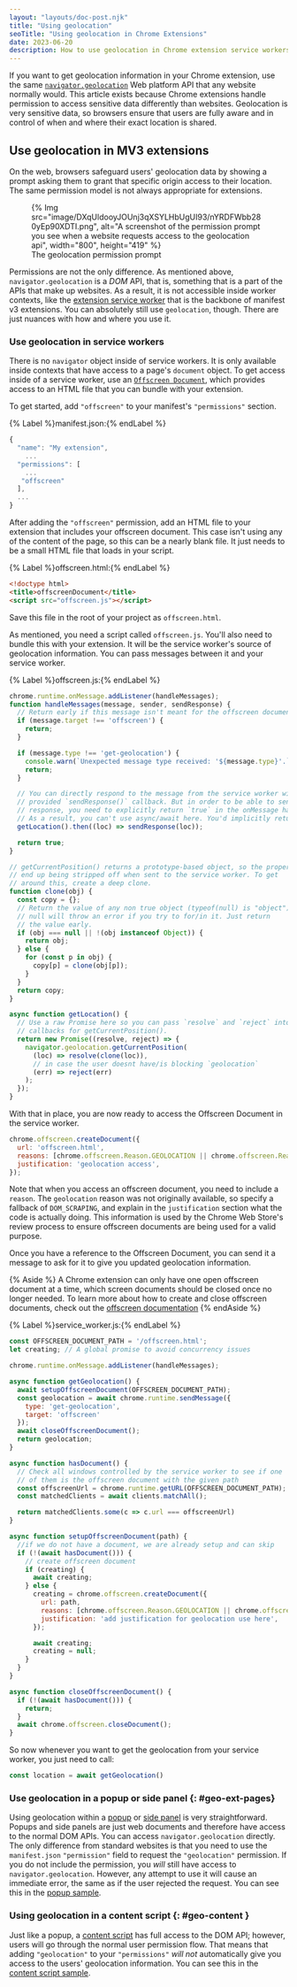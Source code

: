 ```yaml
---
layout: "layouts/doc-post.njk"
title: "Using geolocation"
seoTitle: "Using geolocation in Chrome Extensions"
date: 2023-06-20
description: How to use geolocation in Chrome extension service workers, popups, side panels, or content scripts.
---
```


If you want to get geolocation information in your Chrome extension, use the same [`navigator.geolocation`][geolocation] Web platform API that any website normally would. This article exists because Chrome extensions handle permission to access sensitive data differently than websites. Geolocation is very sensitive data, so browsers ensure that users are fully aware and in control of when and where their exact location is shared.

## Use geolocation in MV3 extensions

On the web, browsers safeguard users' geolocation data by showing a prompt asking them to grant that specific origin access to their location. The same permission model is not always appropriate for extensions.


<figure>
  {% Img src="image/DXqUldooyJOUnj3qXSYLHbUgUI93/nYRDFWbb280yEp90XDTI.png", alt="A screenshot of the permission prompt you see when a website requests access to the geolocation api", width="800", height="419" %}
  <figcaption>The geolocation permission prompt</figcaption>
</figure>

Permissions are not the only difference. As mentioned above, `navigator.geolocation` is a _DOM_ API, that is, something that is a part of the APIs that make up websites. As a result, it is not accessible inside worker contexts, like the [extension service worker][sw] that is the backbone of manifest v3 extensions. You can absolutely still use `geolocation`, though. There are just nuances with how and where you use it.


### Use geolocation in service workers

There is no `navigator` object inside of service workers. It is only available inside contexts that have access to a page's `document` object. To get access inside of a service worker, use an [`Offscreen Document`][offscreen], which provides access to an HTML file that you can bundle with your extension.

To get started, add `"offscreen"` to your manifest's `"permissions"` section.

{% Label %}manifest.json:{% endLabel %}

```js
{
  "name": "My extension",
    ...
  "permissions": [
    ...
   "offscreen"
  ],
  ...
}
```

After adding the `"offscreen"` permission, add an HTML file to your extension that includes your offscreen document. This case isn't using any of the content of the page, so this can be a nearly blank file. It just needs to be a small HTML file that loads in your script.

{% Label %}offscreen.html:{% endLabel %}

```html
<!doctype html>
<title>offscreenDocument</title>
<script src="offscreen.js"></script>
```

Save this file in the root of your project as `offscreen.html`.

As mentioned, you need a script called `offscreen.js`. You'll also need to bundle this with your extension. It will be the service worker's source of geolocation information. You can pass messages between it and your service worker.

{% Label %}offscreen.js:{% endLabel %}

```js
chrome.runtime.onMessage.addListener(handleMessages);
function handleMessages(message, sender, sendResponse) {
  // Return early if this message isn't meant for the offscreen document.
  if (message.target !== 'offscreen') {
    return;
  }

  if (message.type !== 'get-geolocation') {
    console.warn(`Unexpected message type received: '${message.type}'.`);
    return;
  }

  // You can directly respond to the message from the service worker with the
  // provided `sendResponse()` callback. But in order to be able to send an async
  // response, you need to explicitly return `true` in the onMessage handler
  // As a result, you can't use async/await here. You'd implicitly return a Promise.
  getLocation().then((loc) => sendResponse(loc));

  return true;
}

// getCurrentPosition() returns a prototype-based object, so the properties
// end up being stripped off when sent to the service worker. To get
// around this, create a deep clone.
function clone(obj) {
  const copy = {};
  // Return the value of any non true object (typeof(null) is "object") directly.
  // null will throw an error if you try to for/in it. Just return
  // the value early.
  if (obj === null || !(obj instanceof Object)) {
    return obj;
  } else {
    for (const p in obj) {
      copy[p] = clone(obj[p]);
    }
  }
  return copy;
}

async function getLocation() {
  // Use a raw Promise here so you can pass `resolve` and `reject` into the
  // callbacks for getCurrentPosition().
  return new Promise((resolve, reject) => {
    navigator.geolocation.getCurrentPosition(
      (loc) => resolve(clone(loc)),
      // in case the user doesnt have/is blocking `geolocation`
      (err) => reject(err)
    );
  });
}
```

With that in place, you are now ready to access the Offscreen Document in the service worker.

```js
chrome.offscreen.createDocument({
  url: 'offscreen.html',
  reasons: [chrome.offscreen.Reason.GEOLOCATION || chrome.offscreen.Reason.DOM_SCRAPING],
  justification: 'geolocation access',
});
```

Note that when you access an offscreen document, you need to include a `reason`. The `geolocation` reason was not originally available, so specify a fallback of `DOM_SCRAPING`, and explain in the `justification` section what the code is actually doing. This information is used by the Chrome Web Store's review process to ensure offscreen documents are being used for a valid purpose.

Once you have a reference to the Offscreen Document, you can send it a message to ask for it to give you updated geolocation information.


{% Aside %}
A Chrome extension can only have one open offscreen document at a time, which screen documents should be closed once no longer needed. To learn more about how to create and close offscreen documents, check out the [offscreen documentation][offscreen]
{% endAside %}

{% Label %}service_worker.js:{% endLabel %}

```js
const OFFSCREEN_DOCUMENT_PATH = '/offscreen.html';
let creating; // A global promise to avoid concurrency issues

chrome.runtime.onMessage.addListener(handleMessages);

async function getGeolocation() {
  await setupOffscreenDocument(OFFSCREEN_DOCUMENT_PATH);
  const geolocation = await chrome.runtime.sendMessage({
    type: 'get-geolocation',
    target: 'offscreen'
  });
  await closeOffscreenDocument();
  return geolocation;
}

async function hasDocument() {
  // Check all windows controlled by the service worker to see if one
  // of them is the offscreen document with the given path
  const offscreenUrl = chrome.runtime.getURL(OFFSCREEN_DOCUMENT_PATH);
  const matchedClients = await clients.matchAll();

  return matchedClients.some(c => c.url === offscreenUrl)
}

async function setupOffscreenDocument(path) {
  //if we do not have a document, we are already setup and can skip
  if (!(await hasDocument())) {
    // create offscreen document
    if (creating) {
      await creating;
    } else {
      creating = chrome.offscreen.createDocument({
        url: path,
        reasons: [chrome.offscreen.Reason.GEOLOCATION || chrome.offscreen.Reason.DOM_SCRAPING],
        justification: 'add justification for geolocation use here',
      });

      await creating;
      creating = null;
    }
  }
}

async function closeOffscreenDocument() {
  if (!(await hasDocument())) {
    return;
  }
  await chrome.offscreen.closeDocument();
}
```

So now whenever you want to get the geolocation from your service worker, you just need to call:

```js
const location = await getGeolocation()
```

### Use geolocation in a popup or side panel {: #geo-ext-pages}

Using geolocation within a [popup][popup] or [side panel][sidepanel] is very straightforward. Popups and side panels are just web documents and therefore have access to the normal DOM APIs. You can access `navigator.geolocation` directly. The only difference from standard websites is that you need to use the `manifest.json` `"permission"` field to request the `"geolocation"` permission. If you do not include the permission, you _will_ still have access to `navigator.geolocation`. However, any attempt to use it will cause an immediate error, the same as if the user rejected the request. You can see this in the [popup sample][popup-sample].

### Using geolocation in a content script {: #geo-content }

Just like a popup, a [content script][content] has full access to the DOM API; however, users will go through the normal user permission flow. That means that adding `"geolocation"` to your `"permissions"` _will not_ automatically give you access to the users' geolocation information. You can see this in the [content script sample][contentscript-sample].

[content]: docs/extensions/mv3/content_scripts/
[contentscript-sample]: https://github.com/GoogleChrome/chrome-extensions-samples/tree/main/functional-samples/cookbook.geolocation-contentscript
[crbug]: https://bugs.chromium.org/p/chromium/issues/list?q=component%3APlatform%3EExtensions%20geolocation
[geolocation]: https://developer.mozilla.org/docs/Web/API/Navigator/geolocation
[manifest]: docs/extensions/mv3/manifest/
[offscreen]: docs/extensions/reference/offscreen/
[popup-sample]: https://github.com/GoogleChrome/chrome-extensions-samples/tree/main/functional-samples/cookbook.geolocation-popup
[popup]: docs/extensions/reference/action/#popup
[sidepanel]: docs/extensions/reference/sidePanel/
[sw]: docs/extensions/mv3/service_workers/
